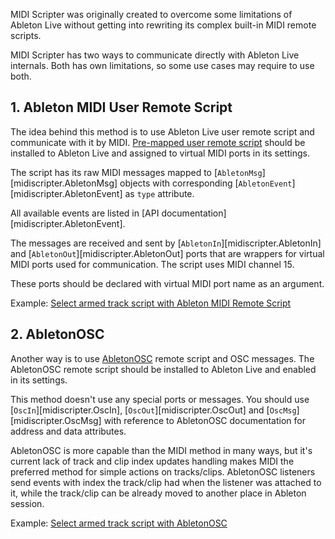 MIDI Scripter was originally created to overcome some limitations 
of Ableton Live without getting into rewriting its complex built-in MIDI remote scripts.

MIDI Scripter has two ways to communicate directly with Ableton Live internals. 
Both has own limitations, so some use cases may require to use both.

## 1. Ableton MIDI User Remote Script

The idea behind this method is to use Ableton Live user remote 
script and communicate with it by MIDI. 
[Pre-mapped user remote script](https://github.com/Maboroshy/midi-scripter/tree/master/extra/Ableton%20Remote%20Script) should be 
installed to Ableton Live and assigned to virtual MIDI ports in its settings.

The script has its raw MIDI messages mapped to 
[`AbletonMsg`][midiscripter.AbletonMsg] objects with corresponding 
[`AbletonEvent`][midiscripter.AbletonEvent] as `type` attribute.
 
All available events are listed in [API documentation][midiscripter.AbletonEvent].

The messages are received and sent by [`AbletonIn`][midiscripter.AbletonIn] and 
[`AbletonOut`][midiscripter.AbletonOut] ports that are wrappers for virtual 
MIDI ports used for communication. The script uses MIDI channel 15.

These ports should be declared with virtual MIDI port name as an argument. 

Example: [Select armed track script with Ableton MIDI Remote Script](https://github.com/Maboroshy/midi-scripter/blob/master/examples/ableton_select_armed_track_with_remote_script)

## 2. AbletonOSC

Another way is to use [AbletonOSC](https://github.com/ideoforms/AbletonOSC) 
remote script and OSC messages. The AbletonOSC remote script should be installed 
to Ableton Live and enabled in its settings.

This method doesn't use any special ports or messages. 
You should use [`OscIn`][midiscripter.OscIn], [`OscOut`][midiscripter.OscOut] 
and [`OscMsg`][midiscripter.OscMsg] with reference 
to AbletonOSC documentation for address and data attributes. 

AbletonOSC is more capable than the MIDI method in many ways, 
but it's current lack of track and clip index updates handling makes MIDI 
the preferred method for simple actions on tracks/clips.
AbletonOSC listeners send events with index the track/clip had 
when the listener was attached to it, while the track/clip 
can be already moved to another place in Ableton session. 

Example: [Select armed track script with AbletonOSC](https://github.com/Maboroshy/midi-scripter/blob/master/examples/ableton_select_armed_track_with_osc)
